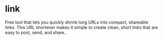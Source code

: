 # link
Free tool that lets you quickly shrink long URLs into compact, shareable links. This URL shortener makes it simple to create clean, short links that are easy to post, send, and share..
